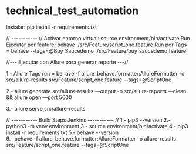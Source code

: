 # technical_test_automation

Instalar: pip install -r requirements.txt

// ----------- //
Activar entorno virtual: source environment/bin/activate
Run Ejecutar por feature: behave ./src/Feature/script_one.feature 
Run por Tags = behave --tags=@Buy_Saucedemo ./src/Feature/buy_saucedemo.feature

//--- Ejecutar con Allure para generar reporte ---//

1.- Allure Tags run = behave -f allure_behave.formatter:AllureFormatter -o src/allure-results src/Feature/script_one.feature --tags=@ScriptOne

2.- allure generate src/allure-results —output -o src/allure-reports —clean && allure open —port 5000

3.- allure serve src/allure-results


// ----------- Build Steps Jenkins ----------- //
1.- pip3 --version
2.- python3 -m venv environment
3.- source environment/bin/activate
4.- pip3 install -r requirements.txt
5.- behave --version    
6.- behave -f allure_behave.formatter:AllureFormatter -o allure-results src/Feature/script_one.feature --tags=@ScriptOne